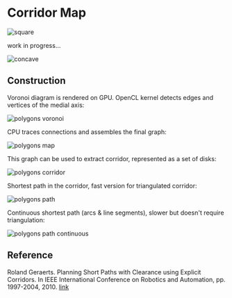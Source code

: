 Corridor Map
============
![square](/example/square.png?raw=true)

work in progress...

![concave](/example/concave.png?raw=true)

## Construction
Voronoi diagram is rendered on GPU.
OpenCL kernel detects edges and vertices of the medial axis:

![polygons voronoi](/example/polys_1_voronoi.png?raw=true)

CPU traces connections and assembles the final graph:

![polygons map](/example/polys_1.png?raw=true)

This graph can be used to extract corridor, represented as a set of disks:

![polygons corridor](/example/polys_1_corridor.png?raw=true)

Shortest path in the corridor, fast version for triangulated corridor:

![polygons path](/example/polys_1_path.png?raw=true)

Continuous shortest path (arcs & line segments), slower but doesn't require triangulation:

![polygons path continuous](/example/polys_1_continuous_path.png)

## Reference
Roland Geraerts. Planning Short Paths with Clearance using Explicit Corridors.
In IEEE International Conference on Robotics and Automation, pp. 1997-2004, 2010.
[link](http://www.staff.science.uu.nl/~gerae101/motion_planning/ecm.html)
